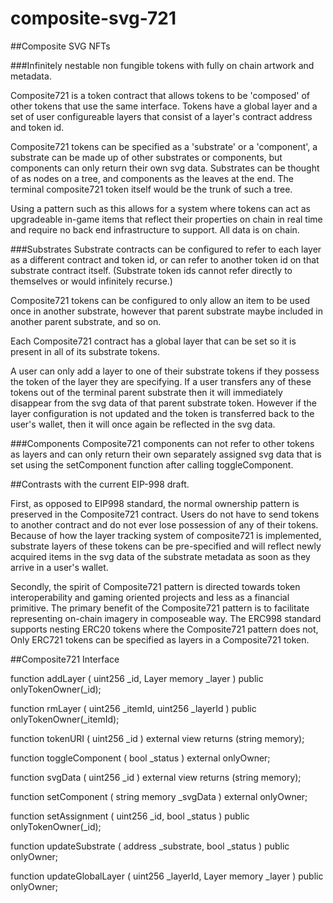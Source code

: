 # composite-svg-721

##Composite SVG NFTs

###Infinitely nestable non fungible tokens with fully on chain artwork and metadata.

Composite721 is a token contract that allows tokens to be 'composed' of other tokens that use the same interface.  Tokens have a global layer and a set of user configureable layers that consist of a layer's contract address and token id.

Composite721 tokens can be specified as a 'substrate' or a 'component',  a substrate can be made up of other substrates or components, but components can only return their own svg data.  Substrates can be thought of as nodes on a tree, and components as the leaves at the end.  The terminal composite721 token itself would be the trunk of such a tree.

Using a pattern such as this allows for a system where tokens can act as upgradeable in-game items that reflect their properties on chain in real time and require no back end infrastructure to support.  All data is on chain.

###Substrates
Substrate contracts can be configured to refer to each layer as a different contract and token id, or can refer to another token id on that substrate contract itself.  (Substrate token ids cannot refer directly to themselves or would infinitely recurse.)  

Composite721 tokens can be configured to only allow an item to be used once in another substrate, however that parent substrate maybe included in another parent substrate, and so on.  

Each Composite721 contract has a global layer that can be set so it is present in all of its substrate tokens.  

A user can only add a layer to one of their substrate tokens if they possess the token of the layer they are specifying.  If a user transfers any of these tokens out of the terminal parent substrate then it will immediately disappear from the svg data of that parent substrate token. However if the layer configuration is not updated and the token is transferred back to the user's wallet, then it will once again be reflected in the svg data.

###Components
Composite721 components can not refer to other tokens as layers and can only return their own separately assigned svg data that is set using the setComponent function after calling toggleComponent.

##Contrasts with the current EIP-998 draft.  

First, as opposed to EIP998 standard, the normal ownership pattern is preserved in the Composite721 contract. Users do not have to send tokens to another contract and do not ever lose possession of any of their tokens.  Because of how the layer tracking system of composite721 is implemented, substrate layers of these tokens can be pre-specified and will reflect newly acquired items in the svg data of the substrate metadata as soon as they arrive in a user's wallet.  

Secondly, the spirit of Composite721 pattern is directed towards token interoperability and gaming oriented projects and less as a financial primitive.  The primary benefit of the Composite721 pattern is to facilitate representing on-chain imagery in composeable way. The ERC998 standard supports nesting ERC20 tokens where the Composite721 pattern does not, Only ERC721 tokens can be specified as layers in a Composite721 token.

##Composite721 Interface

function addLayer ( uint256 _id, Layer memory _layer ) public onlyTokenOwner(_id);

function rmLayer ( uint256 _itemId, uint256 _layerId ) public onlyTokenOwner(_itemId);

function tokenURI ( uint256 _id ) external view returns (string memory);

function toggleComponent ( bool _status ) external onlyOwner;

function svgData ( uint256 _id ) external view returns (string memory);

function setComponent ( string memory _svgData ) external onlyOwner;

function setAssignment ( uint256 _id, bool _status ) public onlyTokenOwner(_id);

function updateSubstrate ( address _substrate, bool _status ) public onlyOwner;

function updateGlobalLayer ( uint256 _layerId, Layer memory _layer ) public onlyOwner;


